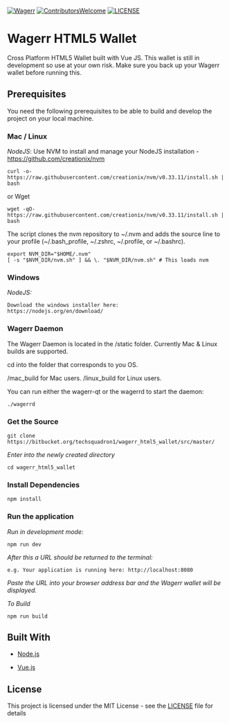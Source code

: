 [![Wagerr](https://img.shields.io/badge/Website-wagerr.com-eaa809.svg)](https://www.wagerr.com/)
[![ContributorsWelcome](https://img.shields.io/badge/contributors-welcome-brightgreen.svg)](https://bitbucket.org/techsquadron1/wagerr_html5_wallet/src/master/)
[![LICENSE](https://img.shields.io/badge/license-MIT-green.svg)](LICENSE)

# Wagerr HTML5 Wallet
Cross Platform HTML5 Wallet built with Vue JS.  This wallet is still in development so use at your own risk.
Make sure you back up your Wagerr wallet before running this.

## Prerequisites

You need the following prerequisites to be able to build and develop the project on your local machine.

### Mac / Linux
_NodeJS_: Use NVM to install and manage your NodeJS installation - https://github.com/creationix/nvm
```
curl -o- https://raw.githubusercontent.com/creationix/nvm/v0.33.11/install.sh | bash
```
or Wget
```
wget -qO- https://raw.githubusercontent.com/creationix/nvm/v0.33.11/install.sh | bash
```
The script clones the nvm repository to ~/.nvm and adds the source line to your profile (~/.bash_profile, ~/.zshrc, ~/.profile, or ~/.bashrc).

```
export NVM_DIR="$HOME/.nvm"
[ -s "$NVM_DIR/nvm.sh" ] && \. "$NVM_DIR/nvm.sh" # This loads nvm
```

### Windows
_NodeJS:_
```
Download the windows installer here:
https://nodejs.org/en/download/
```

### Wagerr Daemon
The Wagerr Daemon is located in the /static folder. Currently Mac & Linux builds are supported.

cd into the folder that corresponds to you OS.

/mac_build for Mac users.
/linux_build for Linux users.

You can run either the wagerr-qt or the wagerrd to start the daemon:
```
./wagerrd
```



### Get the Source
```
git clone https://bitbucket.org/techsquadron1/wagerr_html5_wallet/src/master/
```
_Enter into the newly created directory_

```
cd wagerr_html5_wallet
```
### Install Dependencies
```
npm install
```

### Run the application

_Run in development mode:_
```
npm run dev
```

_After this a URL should be returned to the terminal:_
```
e.g. Your application is running here: http://localhost:8080

```

_Paste the URL into your browser address bar and the Wagerr wallet will be displayed._



_To Build_

```
npm run build
```

## Built With
* [Node.js](https://nodejs.org)

* [Vue.js](https://vuejs.org/)

## License

This project is licensed under the MIT License - see the [LICENSE](LICENSE) file for details
